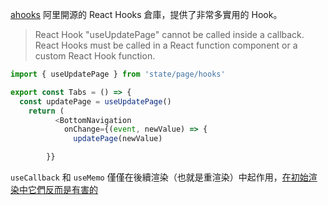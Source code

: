 [ahooks](https://ahooks.js.org/zh-CN/) 阿里開源的 React Hooks 倉庫，提供了非常多實用的 Hook。


> React Hook "useUpdatePage" cannot be called inside a callback. React Hooks must be called in a React function component or a custom React Hook function.

```js
import { useUpdatePage } from 'state/page/hooks'

export const Tabs = () => {
  const updatePage = useUpdatePage()
    return (
          <BottomNavigation
            onChange={(event, newValue) => {
              updatePage(newValue)

        }}
```


`useCallback` 和 `useMemo` 僅僅在後續渲染（也就是重渲染）中起作用，[在初始渲染中它們反而是有害的](https://juejin.cn/post/7251802404877893689?utm_source=gold_browser_extension)
